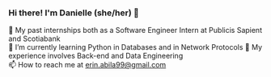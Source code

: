 ### Hi there! I'm Danielle (she/her) 👋  

<!--
**erinabila/erinabila** is a ✨ _special_ ✨ repository because its `README.md` (this file) appears on your GitHub profile.
Here are some ideas to get you started:
- 🔭 I’m currently working on ...
- 🌱 I’m currently learning ...
- 👯 I’m looking to collaborate on ...
- 🤔 I’m looking for help with ...
- 💬 Ask me about ...
- 📫 How to reach me: ...
- 😄 Pronouns: ...
- ⚡ Fun fact: ...
-->
🔭 My past internships both as a Software Engineer Intern at Publicis Sapient and Scotiabank  
🌱 I’m currently learning Python in Databases and in Network Protocols
🤔 My experience involves Back-end and Data Engineering  
📫 How to reach me at erin.abila99@gmail.com  
